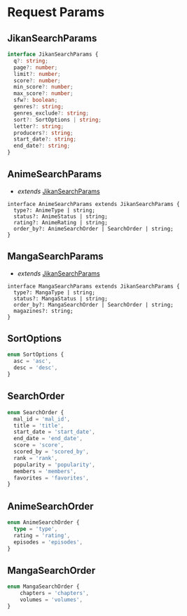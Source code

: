 # Request Params

## JikanSearchParams

```ts
interface JikanSearchParams {
  q?: string;
  page?: number;
  limit?: number;
  score?: number;
  min_score?: number;
  max_score?: number;
  sfw?: boolean;
  genres?: string;
  genres_exclude?: string;
  sort?: SortOptions | string;
  letter?: string;
  producers?: string;
  start_date?: string;
  end_date?: string;
}
```

## AnimeSearchParams

- *extends* <a href="#jikansearchparams">JikanSearchParams</a>

```
interface AnimeSearchParams extends JikanSearchParams {
  type?: AnimeType | string;
  status?: AnimeStatus | string;
  rating?: AnimeRating | string;
  order_by?: AnimeSearchOrder | SearchOrder | string;
}
```

## MangaSearchParams

- *extends* <a href="#jikansearchparams">JikanSearchParams</a>

```
interface MangaSearchParams extends JikanSearchParams {
  type?: MangaType | string;
  status?: MangaStatus | string;
  order_by?: MangaSearchOrder | SearchOrder | string;
  magazines?: string;
}
```

## SortOptions

```ts
enum SortOptions {
  asc = 'asc',
  desc = 'desc',
}
```

## SearchOrder

```ts
enum SearchOrder {
  mal_id = 'mal_id',
  title = 'title',
  start_date = 'start_date',
  end_date = 'end_date',
  score = 'score',
  scored_by = 'scored_by',
  rank = 'rank',
  popularity = 'popularity',
  members = 'members',
  favorites = 'favorites',
}
```

## AnimeSearchOrder

```ts
enum AnimeSearchOrder {
  type = 'type',
  rating = 'rating',
  episodes = 'episodes',
}
```

## MangaSearchOrder

```ts
enum MangaSearchOrder {
    chapters = 'chapters',
    volumes = 'volumes',
}
```

